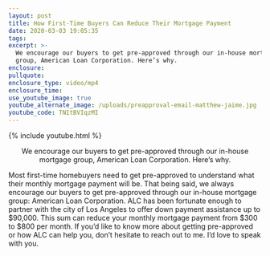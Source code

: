 ```yaml
---
layout: post
title: How First-Time Buyers Can Reduce Their Mortgage Payment
date: 2020-03-03 19:05:35
tags:
excerpt: >-
  We encourage our buyers to get pre-approved through our in-house mortgage
  group, American Loan Corporation. Here’s why.
enclosure:
pullquote:
enclosure_type: video/mp4
enclosure_time:
use_youtube_image: true
youtube_alternate_image: /uploads/preapproval-email-matthew-jaime.jpg
youtube_code: TNItBVIqzMI
---
```


{% include youtube.html %}<center>We encourage our buyers to get pre-approved through our in-house mortgage group, American Loan Corporation. Here’s why.</center>

Most first-time homebuyers need to get pre-approved to understand what their monthly mortgage payment will be. That being said, we always encourage our buyers to get pre-approved through our in-house mortgage group: American Loan Corporation. ALC has been fortunate enough to partner with the city of Los Angeles to offer down payment assistance up to $90,000. This sum can reduce your monthly mortgage payment from $300 to $800 per month. If you’d like to know more about getting pre-approved or how ALC can help you, don’t hesitate to reach out to me. I’d love to speak with you.